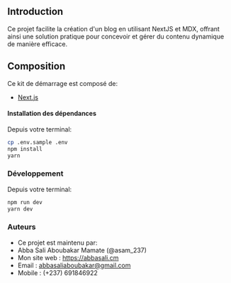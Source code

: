## Introduction

Ce projet facilite la création d'un blog en utilisant NextJS et MDX, offrant ainsi une solution pratique pour concevoir et gérer du contenu dynamique de manière efficace.
<br/>

## Composition

Ce kit de démarrage est composé de:

- [Next.js](https://nextjs.org/)
  <br/>

#### Installation des dépendances

Depuis votre terminal:

```sh
cp .env.sample .env
npm install
yarn 
```

### Développement

Depuis votre terminal:

```sh
npm run dev
yarn dev

```

### Auteurs

- Ce projet est maintenu par:
- Abba Sali Aboubakar Mamate (@asam_237)
- Mon site web : https://abbasali.cm
- Email : abbasaliaboubakar@gmail.com
- Mobile : (+237) 691846922